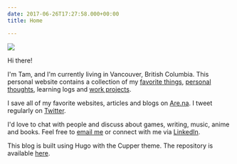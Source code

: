 ```yaml
---
date: 2017-06-26T17:27:58.000+00:00
title: Home

---
```

![](/uploads/IMG_3041.JPG)

Hi there!

I'm Tam, and I'm currently living in Vancouver, British Columbia. This personal website contains a collection of my [favorite things](https://tamhn.me/about/), [personal thoughts](https://tamhn.me/post/), learning logs and [work projects](https://tamhn.me/project/).

I save all of my favorite websites, articles and blogs on [Are.na](https://www.are.na/tam-hn). I tweet regularly on [Twitter](https://twitter.com/ctvv3010).

I'd love to chat with people and discuss about games, writing, music, anime and books. Feel free to [email me](mailto:nghtam179@gmail.com) or connect with me via [LinkedIn](https://www.linkedin.com/in/tamhnguyen179/).

This blog is built using Hugo with the Cupper theme. The repository is available [here](https://github.com/tamdrashtri/tampersonalblog).